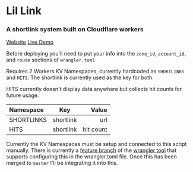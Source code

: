 # Lil Link
### A shortlink system built on Cloudflare workers

<a href="https://get.lillink.co">Website</a>
<a href="https://lillink.co">Live Demo</a>

Before deploying you'll need to put your info into the `zone_id`, `account_id`, and `route` sections of `wrangler.toml`

Requires 2 Workers KV Namespaces, currently hardcoded as `SHORTLINKS` and `HITS`.
The shortlink is currently used as the key for both.

HITS currently doesn't display data anywhere but collects hit counts for future usage.


| Namespace  |    Key    |     Value |
| :--------- | :-------: | --------: |
| SHORTLINKS | shortlink |       url |
| HITS       | shortlink | hit count |


Currently the KV Namespaces must be setup and connected to this script manually. There is currently a 
<a href="https://github.com/cloudflare/wrangler/tree/feat-better-kv">feature branch</a> of the <a href="https://github.com/cloudflare/wrangler">wrangler tool</a> that supports configuring this in the wrangler.toml file. Once this has been merged to `master` I'll be integrating it into this.
